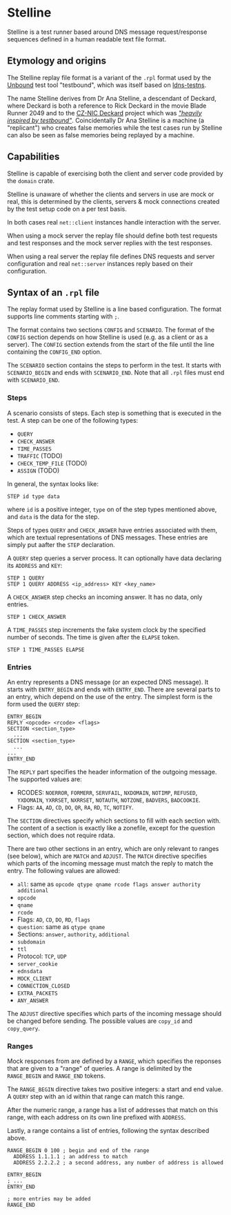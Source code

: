 # Stelline

Stelline is a test runner based around DNS message request/response sequences defined in a human readable text file format.

## Etymology and origins

The Stelline replay file format is a variant of the `.rpl` format used by the [Unbound](https://www.unbound.net/) test tool "testbound", which was itself based on [ldns-testns](https://nlnetlabs.nl/projects/ldns/about/).

The name Stelline derives from Dr Ana Stelline, a descendant of Deckard, where Deckard is both a reference to Rick Deckard in the movie Blade Runner 2049 and to the [CZ-NIC Deckard](https://github.com/CZ-NIC/deckard) project which was [_"heavily inspired by testbound"_](https://lists.nlnetlabs.nl/pipermail/unbound-users/2017-March/004699.html). Coincidentally Dr Ana Stelline is a machine (a "replicant") who creates false memories while the test cases run by Stelline can also be seen as false memories being replayed by a machine.

## Capabilities

Stelline is capable of exercising both the client and server code provided by the `domain` crate.

Stelline is unaware of whether the clients and servers in use are mock or real, this is determined by the clients, servers & mock connections created by the test setup code on a per test basis.

In both cases real `net::client` instances handle interaction with the server.

When using a mock server the replay file should define both test requests and test responses and the mock server replies with the test responses.

When using a real server the replay file defines DNS requests and server configuration and real `net::server` instances reply based on their configuration.

## Syntax of an `.rpl` file


The replay format used by Stelline is a line based configuration. The format supports line comments starting with `;`.

The format contains two sections `CONFIG` and `SCENARIO`. The format of the `CONFIG` section depends on how Stelline is used (e.g. as a client or as a server). The `CONFIG` section extends from the start of the file until the line containing the `CONFIG_END` option.

The `SCENARIO` section contains the steps to perform in the test. It starts with `SCENARIO_BEGIN` and ends with `SCENARIO_END`. Note that all `.rpl` files must end with `SCENARIO_END`.

### Steps
A scenario consists of steps. Each step is something that is executed in the test. A step can be one of the following types:

- `QUERY`
- `CHECK_ANSWER`
- `TIME_PASSES`
- `TRAFFIC` (TODO)
- `CHECK_TEMP_FILE` (TODO)
- `ASSIGN` (TODO)

In general, the syntax looks like:

```rpl
STEP id type data
```

where `id` is a positive integer, `type` on of the step types mentioned above, and `data` is the data for the step.

Steps of types `QUERY` and `CHECK_ANSWER` have entries associated with them, which are textual representations of DNS messages. These entries are simply put aafter the `STEP` declaration.

A `QUERY` step queries a server process. It can optionally have data declaring its `ADDRESS` and `KEY`:

```rpl
STEP 1 QUERY
STEP 1 QUERY ADDRESS <ip_address> KEY <key_name>  
```

A `CHECK_ANSWER` step checks an incoming answer. It has no data, only entries.

```rpl
STEP 1 CHECK_ANSWER
```

A `TIME_PASSES` step increments the fake system clock by the specified number of seconds. The time is given after the `ELAPSE` token.

```rpl
STEP 1 TIME_PASSES ELAPSE
```

### Entries

An entry represents a DNS message (or an expected DNS message). It starts with `ENTRY_BEGIN` and ends with `ENTRY_END`. There are several parts to an entry, which depend on the use of the entry. The simplest form is the form used the `QUERY` step:

```rpl
ENTRY_BEGIN
REPLY <opcode> <rcode> <flags>
SECTION <section_type>
  ...
SECTION <section_type>
  ...
...
ENTRY_END
```

The `REPLY` part specifies the header information of the outgoing message. The supported values are:

 - RCODES: `NOERROR`, `FORMERR`, `SERVFAIL`, `NXDOMAIN`, `NOTIMP`, `REFUSED`, `YXDOMAIN`, `YXRRSET`, `NXRRSET`, `NOTAUTH`, `NOTZONE`, `BADVERS`, `BADCOOKIE`.
 - Flags: `AA`, `AD`, `CD`, `DO`, `QR`, `RA`, `RD`, `TC`, `NOTIFY`.

The `SECTION` directives specify which sections to fill with each section with. The content of a section is exactly like a zonefile, except for the question section, which does not require rdata.

There are two other sections in an entry, which are only relevant to ranges (see below), which are `MATCH` and `ADJUST`. The `MATCH` directive specifies which parts of the incoming message must match the reply to match the entry. The following values are allowed:

- `all`: same as `opcode qtype qname rcode flags answer authority additional`
- `opcode`
- `qname`
- `rcode`
- Flags: `AD`, `CD`, `DO`, `RD`, `flags`
- `question`: same as `qtype qname`
- Sections: `answer`, `authority`, `additional`
- `subdomain`
- `ttl`
- Protocol: `TCP`, `UDP`
- `server_cookie`
- `ednsdata`
- `MOCK_CLIENT`
- `CONNECTION_CLOSED`
- `EXTRA_PACKETS`
- `ANY_ANSWER`

The `ADJUST` directive specifies which parts of the incoming message should be changed before sending. The possible values are `copy_id` and `copy_query`.

### Ranges

Mock responses from are defined by a `RANGE`, which specifies the reponses that are given to a "range" of queries. A range is delimited by the `RANGE_BEGIN` and `RANGE_END` tokens.

The `RANGE_BEGIN` directive takes two positive integers: a start and end value. A `QUERY` step with an id within that range can match this range.

After the numeric range, a range has a list of addresses that match on this range, with each address on its own line prefixed with `ADDRESS`.

Lastly, a range contains a list of entries, following the syntax described above.

```rpl
RANGE_BEGIN 0 100 ; begin and end of the range
  ADDRESS 1.1.1.1 ; an address to match
  ADDRESS 2.2.2.2 ; a second address, any number of address is allowed

ENTRY_BEGIN
; ... 
ENTRY_END

; more entries may be added
RANGE_END
```
